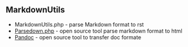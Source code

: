 ## MarkdownUtils

* MarkdownUtils.php - parse Markdown format to rst
* [Parsedown.php](http://parsedown.org/) - open source tool parse markdown format to html
* [Pandoc](http://pandoc.org/) - open source tool to transfer doc formate
